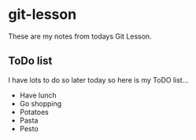 # git-lesson

These are my notes from todays Git Lesson.

## ToDo list

I have lots to do so later today so here is my ToDO list...

 + Have lunch
 + Go shopping
  + Potatoes
  + Pasta
  + Pesto